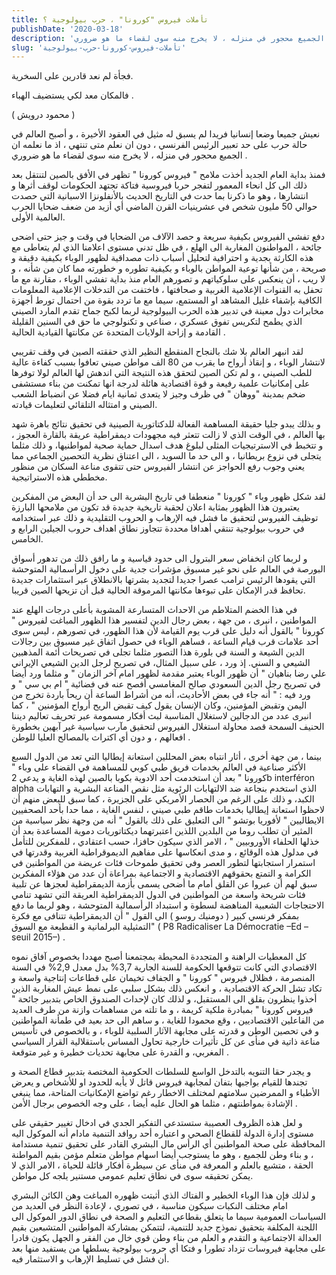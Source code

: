 ```yaml
---
title: تأملات فيروس "كورونا" ، حرب بيولوجية ؟
publishDate: '2020-03-18'
description: 'نعيش جميعا وضعا إنسانيا فريدا لم يسبق له مثيل في العقود الأخيرة ، و أصبح العالم في حالة حرب على حد تعبير الرئيس الفرنسي ، دون ان نعلم متى تنتهي ، اذ ما نعلمه ان الجميع محجور في منزله ، لا يخرج منه سوى لقضاء ما هو ضروري .'
slug: 'تأملات-فيروس-كورونا-حرب-بيولوجية'
---
```


فجأة لم نعد قادرين على السخرية.

فالمكان معد لكي يستضيف الهباء .

( محمود درويش )

نعيش جميعا وضعا إنسانيا فريدا لم يسبق له مثيل في العقود الأخيرة ، و أصبح العالم في حالة حرب على حد تعبير الرئيس الفرنسي ، دون ان نعلم متى تنتهي ، اذ ما نعلمه ان الجميع محجور في منزله ، لا يخرج منه سوى لقضاء ما هو ضروري .

فمنذ بداية العام الجديد أخذت ملامح " فيروس كورونا " تظهر في الأفق بالصين لتنتقل بعد ذلك الى كل انحاء المعمور لتفجر حربا فيروسية فتاكة تجتهد الحكومات لوقف أثرها و انتشارها ، وهو ما ذكرنا بما حدت في التاريخ الحديث بالأنفلونزا الاسبانية التي حصدت حوالي 50 مليون شخص في عشرينيات القرن الماضي أي أزيد من ضعف ضحايا الحرب العالمية الأولى.

دفع تفشي الفيروس بكيفية سريعة و حصد الآلاف من الضحايا في وقت و جيز حتى اضحى جائحة ، المواطنون المغاربة الى الهلع ، في ظل تدني مستوى اعلامنا الذي لم يتعاطى مع هذه الكارثة بجدية و احترافية لتحليل أسباب ذات مصداقية لظهور الوباء بكيفية دقيقة و صريحة ، من شأنها توعية المواطن بالوباء و بكيفية تطوره و خطورته مما كان من شأنه ، و لا ريب ، أن ينعكس على سلوكياتهم و تصورهم العام منذ بداية تفشي الوباء ، مقارنة مع ما تحفل به القنوات الإعلامية الغربية و صحافتها ، فاختفت من التدخلات الإعلامية المعلومات الكافية بإشفاء غليل المشاهد او المستمع، سيما مع ما تردد بقوة من احتمال تورط أجهزة مخابرات دول معينة في تدبير هذه الحرب البيولوجية لربما لكبح جماح تقدم المارد الصيني الذي يطمح لتكريس تفوق عسكري ، صناعي و تكنولوجي ما حق في السنين القليلة القادمة و إزاحة الولايات المتحدة عن مكانتها القيادية الحالية .

لقد انبهر العالم بلا شك بالنجاح المنقطع النظير الذي حققته الصين في وقف تقريبي لانتشار الوباء ، و إنقاذ أرواح ما يقرب من 80 الف مواطن صيني تعافوا بسبب كفاءة عالية للطب الصيني ، و لم تكن الصين لتحقق هذه النتيجة التي اندهش لها العالم لولا توفرها على إمكانيات علمية رفيعة و قوة اقتصادية هائلة لدرجة انها تمكنت من بناء مستشفى ضخم بمدينة "ووهان " في ظرف وجيز لا يتعدى ثمانية ايام فضلا عن انضباط الشعب الصيني و امتثاله التلقائي لتعليمات قيادته.

و بذلك يبدو جليا حقيقة المساهمة الفعالة للدكتاتورية الصينية في تحقيق نتائج باهرة شهد بها العالم ، في الوقت الذي لا زالت تتعثر فيه مجهودات ديمقراطية عريقة بالقارة العجوز ، و تتخبط في الاسترتيجيات المثلى لبلوغ هدف اسدال حماية صحية لمواطنيها، و ذلك مثلما يتجلى في نزوع بريطانيا ، و الى حد ما السويد ، الى اعتناق نظرية التحصين الجماعي مما يعني وجوب رفع الحواجز عن انتشار الفيروس حتى تتقوى مناعة السكان من منظور مخططي هذه الاستراتيجية.

لقد شكل ظهور وباء " كورونا " منعطفا في تاريخ البشرية الى حد أن البعض من المفكرين يعتبرون هذا الظهور بمثابة اعلان لحقبة تاريخية جديدة قد تكون من ملامحها البارزة توظيف الفيروس لتحقيق ما فشل فيه الإرهاب و الحروب التقليدية و ذلك عبر استخدامه في حروب بيولوجية تنتقي أهدافا محددة تتجاوز نطاق اهداف حروب الجيلين الرابع و الخامس.

و لربما كان انخفاض سعر البترول الى حدود قياسية و ما رافق ذلك من تدهور أسواق البورصة في العالم على نحو غير مسبوق مؤشرات جدية على دخول الرأسمالية المتوحشة التي يقودها الرئيس ترامب عصرا جديدا لتجديد بشرتها بالانطلاق عبر استثمارات جديدة تحافظ قدر الإمكان على تبوءها مكانتها المرموقة الحالية قبل أن تزيحها الصين قريبا.

في هذا الخضم المتلاطم من الاحداث المتسارعة المشوبة بأعلى درجات الهلع عند المواطنين ، انبرى ، من جهة ، بعض رجال الدين لتفسير هذا الظهور المباغت لفيروس " كورونا " بالقول أنه دليل على قرب يوم القيامة لأن هذا الظهور، في تصورهم ، ليس سوى أحد علامات قرب قيام الساعة ، فساهم الوباء في حصول اتفاق غير مسبوق بين رجالات الدين الشيعة و السنة في بلورة هذا التصور مثلما تجلى في تصريحات أئمة المذهبين الشيعي و السني. إذ ورد ، على سبيل المثال، في تصريح لرجل الدين الشيعي الإيراني علي رضا بناهيان " أن ظهور الوباء يعتبر مقدمة لظهور امام آخر الزمان " و مثلما ورد أيضا في تصريح رجل الدين السعودي صالح المغامسي أفصح عنه في فضائية " ام بي سي " و ورد فيه : " أنه جاء في بعض الأحاديث، أنه من أشراط الساعة أن ريحاً باردة تخرج من اليمن وتقبض المؤمنين، وكان الإنسان يقول كيف تقبض الريح أرواح المؤمنين " ، كما انبرى عدد من الدجالين لاستغلال المناسبة لبث أفكار مسمومة عبر تحريف تعاليم ديننا الحنيف السمحة قصد محاولة استغلال الفيروس لتحقيق مآرب سياسية غير آبهين بخطورة افعالهم ، و دون أي اكتراث بالمصالح العليا للوطن .

بينما ، من جهة أخرى ، أثار انتباه بعض المحللين استعانة إيطاليا التي تعد من الدول السبع الأكثر صناعية في العالم بخدمات فريق طبي كوبي للمساهمة في القضاء على وباء " كورونا " بعد أن استخدمت أحد الادوية بكوبا بالصين لهذه الغاية و يدعي
2b interféron alpha الذي استخدم بنجاعة ضد الالتهابات الرئوية مثل نقص المناعة البشرية و التهابات الكبد، و ذلك على الرغم من الحصار الأمريكي على الجزيرة ، كما سبق للبعض منهم أن لاحظوا استعانة إيطاليا بخدمات طاقم طبي صيني ، لنفس الغاية ، مما حدا بأحد الصحفيين الايطاليين " لأفوريا بوتشو " الى التعليق على ذلك بالقول " أنه من وجهة نظر سياسية من المثير أن تطلب روما من البلدين اللذين اعتبرتهما ديكتاتوريات دموية المساعدة بعد أن خذلها الحلفاء الأوروبيين " ، الامر الذي سيكون حافزا، حسب اعتقادي ، للمفكرين للتأمل في مدلول هذه الوقائع ، و مدى انعكاسها على مفاهيم الديموقراطية الغربية وقدرتها في استمرار استجابتها لتطور العصر وفي تحقيق طموحات فئات عريضة من المواطنين في الكرامة و التمتع بحقوقهم الاقتصادية
و الاجتماعية بمراعاة أن عدد من هؤلاء المفكرين سبق لهم أن عبروا عن القلق أمام ما أضحى يسمى بأزمة الديمقراطية لعجزها عن تلبية فئات شريحة واسعة من المواطنين في الدول الديمقراطية العريقة التي تشهد تنامي الاحتجاجات الشعبية المناهضة لسطوة و استبداد الرأسمالية المتوحشة ، وهو لربما ما دفع بمفكر فرنسي كبير ( دومنيك روسو ) الى القول " أن الديمقراطية تتنافى مع فكرة التمثيلية البرلمانية و القطيعة مع السوق" ( P8 Radicaliser La Démocratie –Ed – seuil 2015–) .

كل المعطيات الراهنة و المتجددة المحيطة بمجتمعنا أصبح مهددا بخصوص آفاق نموه الاقتصادي التي كانت تتوقعها الحكومة للسنة الجارية 3,7% بدل معدل 2,9% في السنة المنصرمة ، فظلال فيروس " كورونا " و الجفاف تخيمان على قطاعات إنتاجية واسعة و تكاد تشل الحركة الاقتصادية ، و انعكس ذلك بشكل سلبي على نمط عيش المغاربة الذين أخذوا ينظرون بقلق الى المستقبل، و لذلك كان لإحداث الصندوق الخاص بتدبير جائحة " فيروس كورونا " بمبادرة ملكية كريمة ، و ما تلته من مساهمات وازنة من طرف العديد من الفاعلين الاقتصاديين ، وقع محمودا للغاية ، و ساهم الى حد بعيد في طمأنة المواطنين و في تحصين الوطن
و قدرته على مجابهة الآثار السلبية للوباء ، و بالخصوص في تأسيس مناعة ذاتية في منأى عن كل تأثيرات خارجية تحاول المساس باستقلالية القرار السياسي المغربي، و القدرة على مجابهة تحديات خطيرة و غير متوقعة .

و يجدر حقا التنويه بالتدخل الواسع للسلطات الحكومية المختصة بتدبير قطاع الصحة و تجندها للقيام بواجبها بتفان لمجابهة فيروس قاتل لا يأبه للحدود او للأشخاص و يعرض الأطباء و الممرضين سلامتهم لمختلف الاخطار رغم تواضع الإمكانيات المتاحة، مما ينبغي الإشادة بمواطنتهم ، مثلما هو الحال عليه أيضا ، على وجه الخصوص برجال الأمن .

و لعل هذه الظروف العصيبة ستستدعي التفكير الجدي في ادخال تغيير حقيقي على مستوى إدارة الدولة للقطاع الصحي
و اعتباره أحد روافد التنمية مادام أنه الموكول اليه المحافظة على صحة المواطنين أي الرأس مال البشري القادر على تحقيق تنمية مستدامة ، و بناء وطن للجميع ، وهو ما يستوجب أيضا اسهام مواطن متعلم مؤمن بقيم المواطنة الحقة ، متشبع بالعلم و المعرفة في منأى عن سيطرة أفكار قائلة للحياة ، الامر الذي لا يمكن تحقيقه سوى في نطاق تعليم عمومي مستنير يلجه كل مواطن.

و لذلك فإن هذا الوباء الخطير و الفتاك الذي أثبتت ظهوره المباغت وهن الكائن البشري امام مختلف النكبات سيكون مناسبة ، في تصوري ، لإعادة النظر في العديد من السياسات العمومية سيما ما يتعلق بقطاعي التعليم و الصحة في نطاق الدور الموكول الى اللجنة المكلفة بتحقيق نموذج جديد للتنمية، لتتمكن بمشاركة المواطنين المتشبعين بقيم العدالة الاجتماعية و التقدم و العلم من بناء وطن قوي خال من الفقر و الجهل يكون قادرا على مجابهة فيروسات تزداد تطورا و فتكا أي حروب بيولوجية يسلطها من يستفيد منها بعد أن فشل في تسليط الإرهاب و الاستثمار فيه.


